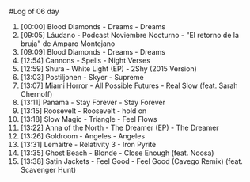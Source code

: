 #Log of 06 day

1. [00:00] Blood Diamonds - Dreams - Dreams
1. [09:05] Láudano - Podcast Noviembre Nocturno - "El retorno de la bruja" de Amparo Montejano
1. [09:09] Blood Diamonds - Dreams - Dreams
1. [12:54] Cannons - Spells - Night Verses
1. [12:59] Shura - White Light (EP) - 2Shy (2015 Version)
1. [13:03] Postiljonen - Skyer - Supreme
1. [13:07] Miami Horror - All Possible Futures - Real Slow (feat. Sarah Chernoff)
1. [13:11] Panama - Stay Forever - Stay Forever
1. [13:15] Roosevelt - Roosevelt - hold on
1. [13:18] Slow Magic - Triangle - Feel Flows
1. [13:22] Anna of the North - The Dreamer (EP) - The Dreamer
1. [13:26] Goldroom - Angeles - Angeles
1. [13:31] Lemâitre - Relativity 3 - Iron Pyrite
1. [13:35] Ghost Beach - Blonde - Close Enough (feat. Noosa)
1. [13:38] Satin Jackets - Feel Good - Feel Good (Cavego Remix) (feat. Scavenger Hunt)
